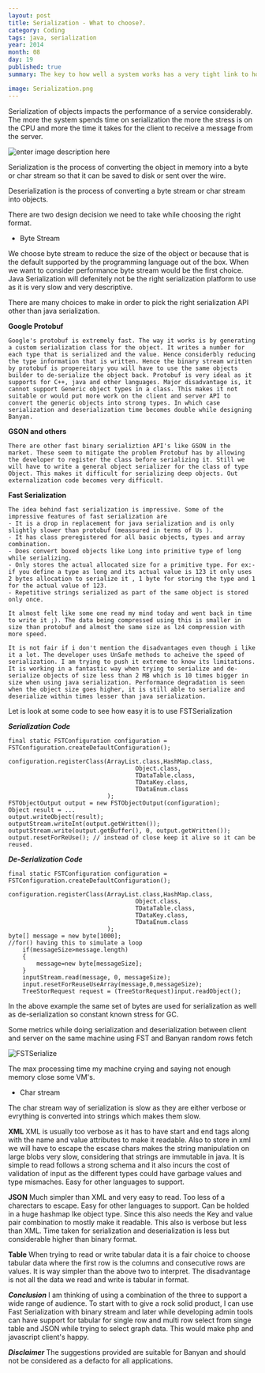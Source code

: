 ```yaml
---
layout: post
title: Serialization - What to choose?.
category: Coding
tags: java, serialization
year: 2014
month: 08
day: 19
published: true
summary: The key to how well a system works has a very tight link to how well the objects in the system are serialized. What all design considerations can i do.

image: Serialization.png
---
```


Serialization of objects impacts the performance of a service considerably. The more the system spends time on serialization the more the stress is on the CPU and more the time it takes for the client to receive a message from the server.

![enter image description here][1]

Serialization is the process of converting the object in memory into a byte or char stream so that it can be saved to disk or sent over the wire.

Deserialization is the process of converting a byte stream or char stream into objects.

There are two design decision we need to take while choosing the right format.

* Byte Stream

We choose byte stream to reduce the size of the object or because that is the default supported by the programming language out of the box. When we want to consider performance byte stream would be the first choice. Java Serialization will defenitely not be the right serialization platform to use as it is very slow and very descriptive. 

There are many choices to make in order to pick the right serialization API
other than java serialization.

**Google Protobuf**

    Google's protobuf is extremely fast. The way it works is by generating a custom serialization class for the object. It writes a number for each type that is serialized and the value. Hence considerbly reducing the type information that is written. Hence the binary stream written by protobuf is propereitary you will have to use the same objects builder to de-serialize the object back. Protobuf is very ideal as it supports for C++, java and other languages. Major disadvantage is, it cannot support Generic object types in a class. This makes it not suitable or would put more work on the client and server API to convert the generic objects into strong types. In which case serialization and deserialization time becomes double while designing Banyan.

**GSON and others**
    
    There are other fast binary serializtion API's like GSON in the market. These seem to mitigate the problem Protobuf has by allowing the developer to register the class before serializing it. Still we will have to write a general object serializer for the class of type Object. This makes it difficult for serializing deep objects. Out externalization code becomes very difficult.

**Fast Serialization**

    The idea behind fast serialization is impressive. Some of the impressive features of fast serialization are
    - It is a drop in replacement for java serialization and is only slightly slower than protobuf (meassured in terms of Us ). 
    - It has class preregistered for all basic objects, types and array combination. 
    - Does convert boxed objects like Long into primitive type of long while serializing. 
    - Only stores the actual allocated size for a primitive type. For ex:- if you define a type as long and its actual value is 123 it only uses 2 bytes allocation to serialize it , 1 byte for storing the type and 1 for the actual value of 123.
    - Repetitive strings serialized as part of the same object is stored only once.
    
    It almost felt like some one read my mind today and went back in time to write it ;). The data being compressed using this is smaller in size than protobuf and almost the same size as lz4 compression with more speed.
    
    It is not fair if i don't mention the disadvantages even though i like it a lot. The developer uses UnSafe methods to acheive the speed of serialization. I am trying to push it extreme to know its limitations. It is working in a fantastic way when trying to serialize and de-serialize objects of size less than 2 MB which is 10 times bigger in size when using java serialization. Performance degradation is seen when the object size goes higher, it is still able to serialize and deserialize within times lesser than java serialization.
    

Let is look at some code to see how easy it is to use FSTSerialization

***Serialization Code***

```
final static FSTConfiguration configuration = FSTConfiguration.createDefaultConfiguration();

configuration.registerClass(ArrayList.class,HashMap.class, 
                                    Object.class,
                                    TDataTable.class,
                                    TDataKey.class, 
                                    TDataEnum.class
                            );
FSTObjectOutput output = new FSTObjectOutput(configuration);
Object result = ...
output.writeObject(result);
outputStream.writeInt(output.getWritten());
outputStream.write(output.getBuffer(), 0, output.getWritten());
output.resetForReUse(); // instead of close keep it alive so it can be reused.
```

***De-Serialization Code***    
```
final static FSTConfiguration configuration = FSTConfiguration.createDefaultConfiguration();

configuration.registerClass(ArrayList.class,HashMap.class, 
                                    Object.class,
                                    TDataTable.class,
                                    TDataKey.class, 
                                    TDataEnum.class
                            );
byte[] message = new byte[1000]; 
//for() having this to simulate a loop
    if(messageSize>message.length)
    {
        message=new byte[messageSize];
    }
    inputStream.read(message, 0, messageSize);
    input.resetForReuseUseArray(message,0,messageSize);
    TreeStorRequest request = (TreeStorRequest)input.readObject();
```

In the above example the same set of bytes are used for serialization as well as de-serialization so constant known stress for GC.

Some metrics while doing serialization and deserialization between client and server on the same machine using FST and Banyan random rows fetch

![FSTSerialize][1]

The max processing time my machine crying and saying not enough memory close some VM's.

* Char stream

The char stream way of serialization is slow as they are either verbose or evrything is converted into strings which makes them slow.

**XML**
XML is usually too verbose as it has to have start and end tags along with the name and value attributes to make it readable. Also to store in xml we will have to escape the escase chars makes the string manipulation on large blobs very slow, considering that strings are immutable in java. It is simple to read follows a strong schema and it also incurs the cost of validation of input as the different types could have garbage values and type mismaches. Easy for other languages to support.

**JSON**
Much simpler than XML and very easy to read. Too less of a charectars to escape. Easy for other languages to support. Can be holded in a huge hashmap lke object type. Since this also needs the Key and value pair combination to mostly make it readable. This also is verbose but less than XML. Time taken for serialization and deserialization is less but considerable higher than binary format.

**Table**
When trying to read or write tabular data it is a fair choice to choose tabular data where the first row is the columns and consecutive rows are values. It is way simpler than the above two to interpret. The disadvantage is not all the data we read and write is tabular in format.

***Conclusion***
I am thinking of using a combination of the three to support a wide range of audience. To start with to give a rock solid product, I can use Fast Serialization with binary stream
and later while developing admin tools can have support for tabular for single row and multi row select from singe table and JSON while trying to select graph data. This would make php and javascript client's happy.

***Disclaimer***
The suggestions provided are suitable for Banyan and should not be considered as a defacto for all applications.


  [1]: https://raw.githubusercontent.com/vallur/vallur.github.com/master/img/posts/JMXSerialize.png